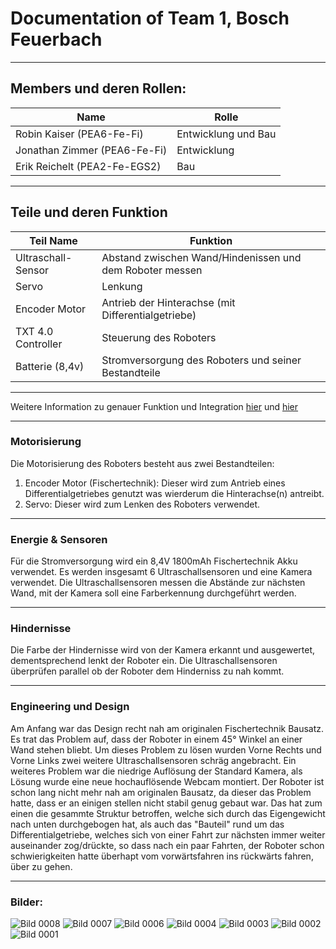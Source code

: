 # Documentation of Team 1, Bosch Feuerbach

---

## Members und deren Rollen:
|Name|Rolle|
|-|-|
|Robin Kaiser (PEA6-Fe-Fi)|Entwicklung und Bau|
|Jonathan Zimmer (PEA6-Fe-Fi)|Entwicklung|
|Erik Reichelt (PEA2-Fe-EGS2)|Bau|

---

## Teile und deren Funktion
| Teil Name | Funktion |
| -         | -        |
| Ultraschall-Sensor | Abstand zwischen Wand/Hindenissen und dem Roboter messen |
| Servo | Lenkung |
| Encoder Motor | Antrieb der Hinterachse (mit Differentialgetriebe) |
| TXT 4.0 Controller | Steuerung des Roboters |
| Batterie (8,4v) | Stromversorgung des Roboters und seiner Bestandteile |

---

Weitere Information zu genauer Funktion und Integration [hier](#energie--sensoren) und [hier](#motorisierung)

---

### Motorisierung
Die Motorisierung des Roboters besteht aus zwei Bestandteilen:
1. Encoder Motor (Fischertechnik): Dieser wird zum Antrieb eines Differentialgetriebes genutzt was wierderum die Hinterachse(n) antreibt.
2. Servo: Dieser wird zum Lenken des Roboters verwendet.

---

### Energie & Sensoren
Für die Stromversorgung wird ein 8,4V 1800mAh Fischertechnik Akku verwendet. Es werden insgesamt 6 Ultraschallsensoren und eine Kamera verwendet. Die Ultraschallsensoren messen die Abstände zur nächsten Wand, mit der Kamera soll eine Farberkennung durchgeführt werden.

---

### Hindernisse
Die Farbe der Hindernisse wird von der Kamera erkannt und ausgewertet, dementsprechend lenkt der Roboter ein. Die Ultraschallsensoren überprüfen parallel ob der Roboter dem Hinderniss zu nah kommt.

---

### Engineering und Design
Am Anfang war das Design recht nah am originalen Fischertechnik Bausatz. Es trat das Problem auf, dass der Roboter in einem 45° Winkel an einer Wand stehen bliebt. Um dieses Problem zu lösen wurden Vorne Rechts und Vorne Links zwei weitere Ultraschallsensoren schräg angebracht. Ein weiteres Problem war die niedrige Auflösung der Standard Kamera, als Lösung wurde eine neue hochauflösende Webcam montiert. Der Roboter ist schon lang nicht mehr nah am originalen Bausatz, da dieser das Problem hatte, dass er an einigen stellen nicht stabil genug gebaut war. Das hat zum einen die gesammte Struktur betroffen, welche sich durch das Eigengewicht nach unten durchgebogen hat, als auch das "Bauteil" rund um das Differentialgetriebe, welches sich von einer Fahrt zur nächsten immer weiter auseinander zog/drückte, so dass nach ein paar Fahrten, der Roboter schon schwierigkeiten hatte überhapt vom vorwärtsfahren ins rückwärts fahren, über zu gehen.

---

### Bilder:
![Bild 0008](pics/IMG-20240511-WA0008.jpg) 
![Bild 0007](pics/IMG-20240511-WA0007.jpg) 
![Bild 0006](pics/IMG-20240511-WA0006.jpg) 
![Bild 0004](pics/IMG-20240511-WA0004.jpg) 
![Bild 0003](pics/IMG-20240511-WA0003.jpg) 
![Bild 0002](pics/IMG-20240511-WA0002.jpg) 
![Bild 0001](pics/IMG-20240511-WA0001.jpg)
